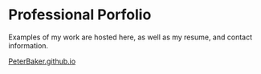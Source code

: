 # Professional Porfolio

Examples of my work are hosted here, as well as my resume, and contact information.

[PeterBaker.github.io](PeterBaker644.github.io)
